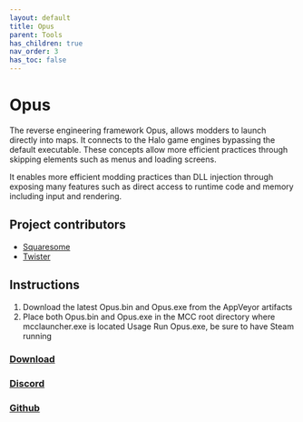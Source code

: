 ```yaml
---
layout: default
title: Opus
parent: Tools
has_children: true
nav_order: 3
has_toc: false
---
```

# Opus
The reverse engineering framework Opus, allows modders to launch directly into maps. It connects to the Halo game engines bypassing the default executable. These concepts allow more efficient practices through skipping elements such as menus and loading screens.

It enables more efficient modding practices than DLL injection through exposing many features such as direct access to runtime code and memory including input and rendering.

## Project contributors
- [Squaresome](https://github.com/HaydnTrigg)
- [Twister](https://github.com/theTwist84)

## Instructions
1. Download the latest Opus.bin and Opus.exe from the AppVeyor artifacts
2. Place both Opus.bin and Opus.exe in the MCC root directory where mcclauncher.exe is located
Usage
Run Opus.exe, be sure to have Steam running



### [Download](https://ci.appveyor.com/project/Assault-on-the-Control-Room/opus/build/artifacts)

### [Discord](https://discord.gg/ksvhEQD)

### [Github](https://github.com/Assault-on-the-Control-Room/Opus/)
